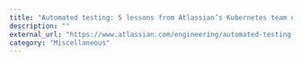 ```yaml
---
title: "Automated testing: 5 lessons from Atlassian’s Kubernetes team on testing infrastructure as code"
description: ""
external_url: "https://www.atlassian.com/engineering/automated-testing-5-lessons-from-atlassians-kubernetes-team-on-testing-infrastructure-as-code"
category: "Miscellaneous"
---
```

